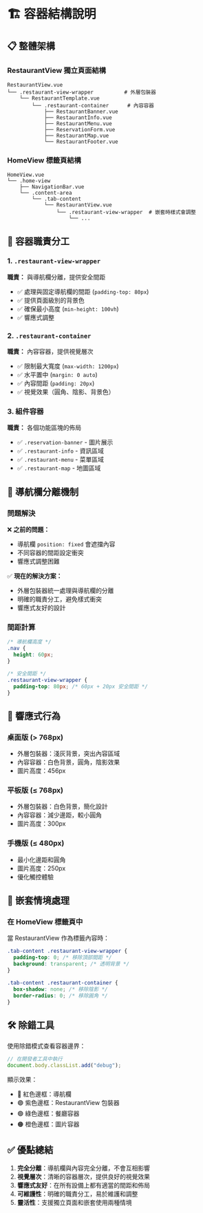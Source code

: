 # 🏗️ 容器結構說明

## 📋 整體架構

### RestaurantView 獨立頁面結構

```
RestaurantView.vue
└── .restaurant-view-wrapper          # 外層包裝器
    └── RestaurantTemplate.vue
        └── .restaurant-container      # 內容容器
            ├── RestaurantBanner.vue
            ├── RestaurantInfo.vue
            ├── RestaurantMenu.vue
            ├── ReservationForm.vue
            ├── RestaurantMap.vue
            └── RestaurantFooter.vue
```

### HomeView 標籤頁結構

```
HomeView.vue
└── .home-view
    ├── NavigationBar.vue
    └── .content-area
        └── .tab-content
            └── RestaurantView.vue
                └── .restaurant-view-wrapper  # 嵌套時樣式會調整
                    └── ...
```

## 🎯 容器職責分工

### 1. `.restaurant-view-wrapper`

**職責：** 與導航欄分離，提供安全間距

- ✅ 處理與固定導航欄的間距 (`padding-top: 80px`)
- ✅ 提供頁面級別的背景色
- ✅ 確保最小高度 (`min-height: 100vh`)
- ✅ 響應式調整

### 2. `.restaurant-container`

**職責：** 內容容器，提供視覺層次

- ✅ 限制最大寬度 (`max-width: 1200px`)
- ✅ 水平置中 (`margin: 0 auto`)
- ✅ 內容間距 (`padding: 20px`)
- ✅ 視覺效果（圓角、陰影、背景色）

### 3. 組件容器

**職責：** 各個功能區塊的佈局

- ✅ `.reservation-banner` - 圖片展示
- ✅ `.restaurant-info` - 資訊區域
- ✅ `.restaurant-menu` - 菜單區域
- ✅ `.restaurant-map` - 地圖區域

## 🔧 導航欄分離機制

### 問題解決

❌ **之前的問題：**

- 導航欄 `position: fixed` 會遮擋內容
- 不同容器的間距設定衝突
- 響應式調整困難

✅ **現在的解決方案：**

- 外層包裝器統一處理與導航欄的分離
- 明確的職責分工，避免樣式衝突
- 響應式友好的設計

### 間距計算

```css
/* 導航欄高度 */
.nav {
  height: 60px;
}

/* 安全間距 */
.restaurant-view-wrapper {
  padding-top: 80px; /* 60px + 20px 安全間距 */
}
```

## 📱 響應式行為

### 桌面版 (> 768px)

- 外層包裝器：淺灰背景，突出內容區域
- 內容容器：白色背景，圓角，陰影效果
- 圖片高度：456px

### 平板版 (≤ 768px)

- 外層包裝器：白色背景，簡化設計
- 內容容器：減少邊距，較小圓角
- 圖片高度：300px

### 手機版 (≤ 480px)

- 最小化邊距和圓角
- 圖片高度：250px
- 優化觸控體驗

## 🎨 嵌套情境處理

### 在 HomeView 標籤頁中

當 RestaurantView 作為標籤內容時：

```css
.tab-content .restaurant-view-wrapper {
  padding-top: 0; /* 移除頂部間距 */
  background: transparent; /* 透明背景 */
}

.tab-content .restaurant-container {
  box-shadow: none; /* 移除陰影 */
  border-radius: 0; /* 移除圓角 */
}
```

## 🛠️ 除錯工具

使用除錯模式查看容器邊界：

```javascript
// 在開發者工具中執行
document.body.classList.add("debug");
```

顯示效果：

- 🔴 紅色邊框：導航欄
- 🟣 紫色邊框：RestaurantView 包裝器
- 🟢 綠色邊框：餐廳容器
- 🟠 橙色邊框：圖片容器

## ✅ 優點總結

1. **完全分離**：導航欄與內容完全分離，不會互相影響
2. **視覺層次**：清晰的容器層次，提供良好的視覺效果
3. **響應式友好**：在所有設備上都有適當的間距和佈局
4. **可維護性**：明確的職責分工，易於維護和調整
5. **靈活性**：支援獨立頁面和嵌套使用兩種情境
